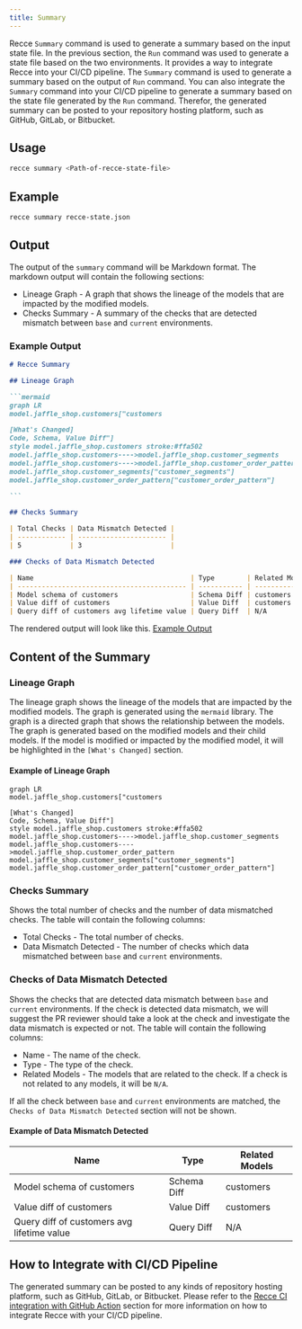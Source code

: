 ```yaml
---
title: Summary
---
```


Recce `Summary` command is used to generate a summary based on the input state file. In the previous section, the `Run` command was used to generate a state file based on the two environments. It provides a way to integrate Recce into your CI/CD pipeline. The `Summary` command is used to generate a summary based on the output of `Run` command. You can also integrate the `Summary` command into your CI/CD pipeline to generate a summary based on the state file generated by the `Run` command. Therefor, the generated summary can be posted to your repository hosting platform, such as GitHub, GitLab, or Bitbucket.

## Usage

```bash
recce summary <Path-of-recce-state-file>
```

## Example

```bash
recce summary recce-state.json
```

## Output

The output of the `summary` command will be Markdown format. The markdown output will contain the following sections:

- Lineage Graph - A graph that shows the lineage of the models that are impacted by the modified models.
- Checks Summary - A summary of the checks that are detected mismatch between `base` and `current` environments.

### Example Output

````markdown
# Recce Summary

## Lineage Graph

```mermaid
graph LR
model.jaffle_shop.customers["customers

[What's Changed]
Code, Schema, Value Diff"]
style model.jaffle_shop.customers stroke:#ffa502
model.jaffle_shop.customers---->model.jaffle_shop.customer_segments
model.jaffle_shop.customers---->model.jaffle_shop.customer_order_pattern
model.jaffle_shop.customer_segments["customer_segments"]
model.jaffle_shop.customer_order_pattern["customer_order_pattern"]

```

## Checks Summary

| Total Checks | Data Mismatch Detected |
| ------------ | ---------------------- |
| 5            | 3                      |

### Checks of Data Mismatch Detected

| Name                                       | Type        | Related Models |
| ------------------------------------------ | ----------- | -------------- |
| Model schema of customers                  | Schema Diff | customers      |
| Value diff of customers                    | Value Diff  | customers      |
| Query diff of customers avg lifetime value | Query Diff  | N/A            |
````

The rendered output will look like this. [Example Output](./recce-summary-example.md)

## Content of the Summary

### Lineage Graph

The lineage graph shows the lineage of the models that are impacted by the modified models. The graph is generated using the `mermaid` library. The graph is a directed graph that shows the relationship between the models. The graph is generated based on the modified models and their child models.
If the model is modified or impacted by the modified model, it will be highlighted in the `[What's Changed]` section.

#### Example of Lineage Graph

```mermaid
graph LR
model.jaffle_shop.customers["customers

[What's Changed]
Code, Schema, Value Diff"]
style model.jaffle_shop.customers stroke:#ffa502
model.jaffle_shop.customers---->model.jaffle_shop.customer_segments
model.jaffle_shop.customers---->model.jaffle_shop.customer_order_pattern
model.jaffle_shop.customer_segments["customer_segments"]
model.jaffle_shop.customer_order_pattern["customer_order_pattern"]
```

### Checks Summary

Shows the total number of checks and the number of data mismatched checks. The table will contain the following columns:

- Total Checks - The total number of checks.
- Data Mismatch Detected - The number of checks which data mismatched between `base` and `current` environments.

### Checks of Data Mismatch Detected

Shows the checks that are detected data mismatch between `base` and `current` environments.
If the check is detected data mismatch, we will suggest the PR reviewer should take a look at the check and investigate the data mismatch is expected or not.
The table will contain the following columns:

- Name - The name of the check.
- Type - The type of the check.
- Related Models - The models that are related to the check. If a check is not related to any models, it will be `N/A`.

If all the check between `base` and `current` environments are matched, the `Checks of Data Mismatch Detected` section will not be shown.

#### Example of Data Mismatch Detected

| Name                                       | Type        | Related Models |
| ------------------------------------------ | ----------- | -------------- |
| Model schema of customers                  | Schema Diff | customers      |
| Value diff of customers                    | Value Diff  | customers      |
| Query diff of customers avg lifetime value | Query Diff  | N/A            |

## How to Integrate with CI/CD Pipeline

The generated summary can be posted to any kinds of repository hosting platform, such as GitHub, GitLab, or Bitbucket.
Please refer to the [Recce CI integration with GitHub Action](../guides/scenario-ci.md) section for more information on how to integrate Recce with your CI/CD pipeline.
